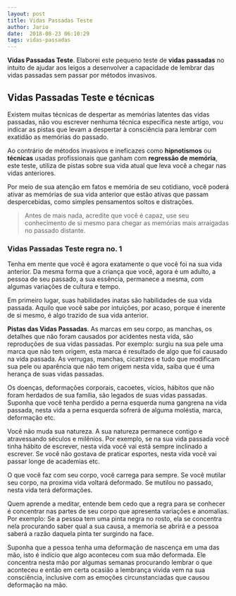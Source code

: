 ```yaml
---
layout: post
title: Vidas Passadas Teste
author: Jario
date:  2018-08-23 06:10:29
tags: vidas-passadas
---
```

**Vidas Passadas Teste**. Elaborei este pequeno teste de **vidas passadas** no intuito de ajudar aos leigos a desenvolver a capacidade de lembrar das vidas passadas sem passar por métodos invasivos.    

## Vidas Passadas Teste e técnicas

Existem muitas técnicas de despertar as memórias latentes das vidas passadas, não vou escrever nenhuma técnica específica neste artigo, vou indicar as pistas que levam a despertar à consciência para lembrar com exatidão as memórias do passado.

Ao contrário de métodos invasivos e ineficazes como **hipnotismos** ou **técnicas** usadas profissionais que ganham com **regressão de memória**, este teste, utiliza de pistas sobre sua vida atual que leva você a chegar nas vidas anteriores.

Por meio de sua atenção em fatos e memória de seu cotidiano, você poderá ativar as memórias de sua vida anterior que estão ativas que passam despercebidas, como simples pensamentos soltos e distrações.

> Antes de mais nada, acredite que você é capaz, use seu conhecimento de si mesmo para chegar as memórias mais arraigadas no passado distante.

### Vidas Passadas Teste regra no. 1

Tenha em mente que você é agora exatamente o que você foi na sua vida anterior. Da mesma forma que a criança que você, agora é um adulto, a pessoa de seu passado, a sua essência, permanece a mesma, com algumas variações de cultura e tempo.

Em primeiro lugar, suas habilidades inatas são habilidades de sua vida passada. Aquilo que você sabe por intuições, por acaso, porque é inerente de si mesmo, é algo trazido de sua vida anterior.

**Pistas das Vidas Passadas**. As marcas em seu corpo, as manchas, os detalhes que não foram causados por acidentes nesta vida, são reproduções de sua vidas passadas. Por exemplo: surgiu na sua pele uma marca que não tem origem, esta marca é resultado de algo que foi causado na vida passada. As verrugas, manchas, cicatrizes e tudo que modificam sua pele ou aparência que não tem origem nesta vida, saiba que é uma herança de suas vidas passadas.

Os doenças, deformações corporais, cacoetes, vícios, hábitos que não foram herdados de sua família, são legados de suas vidas passadas. Suponha que você tenha perdido a perna esquerda numa gangrena na vida passada, nesta vida a perna esquerda sofrerá de alguma moléstia, marca, deformação etc.

Você não muda sua natureza. A sua natureza permanece contigo e atravessando séculos e milênios. Por exemplo, se na sua vida passada você tinha hábito de escrever, nesta vida você vai está sempre inclinado a escrever. Se você não gostava de praticar esportes, nesta vida você vai passar longe de academias etc.

O que você faz com seu corpo, você carrega para sempre. Se você mutilar seu corpo, na proxima vida voltará deformado. Se mutilou no passado, nesta vida terá deformações.

Quem aprende a meditar, entende bem cedo que a regra para se conhecer é concentrar nas partes de seu corpo que apresenta variações e anomalias. Por exemplo: Se a pessoa tem uma pinta negra no rosto, ela se concentra nela procurando saber qual a sua causa, a memoria se abrirá e a pessoa saberá a razão daquela pinta ter surgindo na face.

Suponha que a pessoa tenha uma deformação de nascença em uma das mão, isto é indício que algo aconteceu com sua mão deformada. Ele concentra nesta mão por algumas semanas procurando lembrar o que aconteceu e então em certa ocasião a lembrança vivida vem na sua consciência, inclusive com as emoções circunstanciadas que causou deformação na mão.
